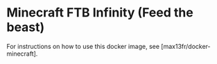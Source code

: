 # Minecraft FTB Infinity (Feed the beast)

For instructions on how to use this docker image, see [max13fr/docker-minecraft].
